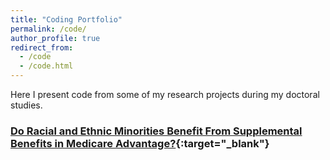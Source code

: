 ```yaml
---
title: "Coding Portfolio"
permalink: /code/
author_profile: true
redirect_from: 
  - /code
  - /code.html
---
```


Here I present code from some of my research projects during my doctoral studies. 

 ### [Do Racial and Ethnic Minorities Benefit From Supplemental Benefits in Medicare Advantage?](https://github.com/gregory-scala/welfare_ma){:target="_blank"} 